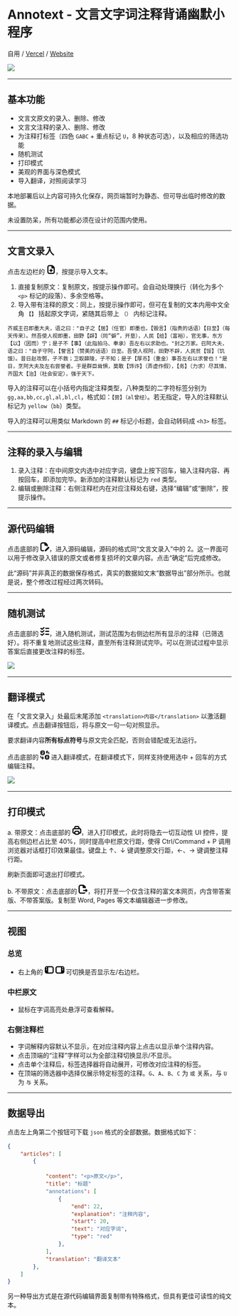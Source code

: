 # Annotext - 文言文字词注释背诵幽默小程序

自用 / [Vercel](annotext.vercel.app) / [Website](anno.afobject.xyz)

![](https://p.ipic.vip/rfbfk3.png)

---

## 基本功能

- 文言文原文的录入、删除、修改
- 文言文注释的录入、删除、修改
- 为注释打标签（四色 `GABC` + 重点标记 `U`，8 种状态可选），以及相应的筛选功能
- 随机测试
- 打印模式
- 美观的界面与深色模式
- 导入翻译，对照阅读学习

本地部署后以上内容可持久化保存，网页端暂时为静态、但可导出临时修改的数据。

未设置防呆，所有功能都必须在设计的范围内使用。

----

## 文言文录入

点击左边栏的 <img src="static/img/add-document.svg" alt="drawing" width="20"/>，按提示导入文本。

1. 直接复制原文：复制原文，按提示操作即可。会自动处理换行（转化为多个 `<p>` 标记的段落）、多余空格等。
2. 导入带有注释的原文：同上，按提示操作即可，但可在复制的文本内用中文全角 `【】` 括起原文字词，紧随其后带上 `（）` 内标记注释。

```
齐威王召即墨大夫，语之曰："自子之【居】（任官）即墨也，【毁言】（指责的话语）【日至】（每天传来）。然吾使人视即墨，田野【辟】（同“僻”，开垦），人民【给】（富裕），官无事，东方【以】（因而）宁；是子不【事】（此指拍马、奉承）吾左右以求助也。"封之万家。召阿大夫，语之曰："自子守阿，【誉言】（赞美的话语）日至。吾使人视阿，田野不辟，人民贫【馁】（饥饿）。昔日赵攻鄄，子不救；卫取薛陵，子不知；是子【厚币】（重金）事吾左右以求誉也！"是日，烹阿大夫及左右尝誉者。于是群臣耸惧，莫敢【饰诈】（弄虚作假），【务】（力求）尽其情，齐国大【治】（社会安定），强于天下。
```

导入的注释可以在小括号内指定注释类型，八种类型的二字符标签分别为 `gg,aa,bb,cc,gl,al,bl,cl`，格式如：`【尝】（al曾经）`。若无指定，导入的注释默认标记为 `yellow`（`bb`）类型。

导入的注释可以用类似 Markdown 的 `##` 标记小标题，会自动转码成 `<h3>` 标签。

----

## 注释的录入与编辑

1. 录入注释：在中间原文内选中对应字词，键盘上按下回车，输入注释内容、再按回车，即添加完毕。新添加的注释默认标记为 `red` 类型。
2. 编辑或删除注释：右侧注释栏内在对应注释处右键，选择“编辑”或“删除”，按提示操作。

----

## 源代码编辑

点击底部的 <img src="static/img/file-edit.svg" alt="drawing" width="20"/>，进入源码编辑，源码的格式同“文言文录入”中的 2。这一界面可以用于修改录入错误的原文或者修复损坏的文章内容。点击“确定”后完成修改。

此“源码”并非真正的数据保存格式，真实的数据如文末“数据导出”部分所示。也就是说，整个修改过程经过两次转码。

----

## 随机测试

点击底部的 <img src="static/img/list-check.svg" alt="drawing" width="20"/>，进入随机测试，测试范围为右侧边栏所有显示的注释（已筛选好）。将不重复地测试这些注释，直至所有注释测试完毕。可以在测试过程中显示答案后直接更改注释的标签。

![](https://p.ipic.vip/qzwzel.png)

----

## 翻译模式

在「文言文录入」处最后末尾添加 `<translation>内容</translation>` 以激活翻译模式。点击翻译按钮后，将与原文一句一句对照显示。

要求翻译内容**所有标点符号**与原文完全匹配，否则会错配或无法运行。

点击底部的 <img src="static/img/language-exchange.svg" alt="drawing" width="20"/> 进入翻译模式，在翻译模式下，同样支持使用选中 + 回车的方式编辑注释。

![](https://p.ipic.vip/ouunnc.png)

----

## 打印模式

a. 带原文：点击底部的 <img src="static/img/print.svg" alt="drawing" width="20"/>，进入打印模式，此时将隐去一切互动性 UI 控件，提高右侧边栏占比至 40%，同时提高中栏原文行距，使得 Ctrl/Command + P 调用浏览器对话框打印效果最佳。键盘上 ↑、↓ 键调整原文行距，←、→ 键调整注释行距。

刷新页面即可退出打印模式。

b. 不带原文：点击底部的 <img src="static/img/file-export.svg" alt="drawing" width="20"/>，将打开至一个仅含注释的富文本网页，内含带答案版、不带答案版。复制至 Word, Pages 等文本编辑器进一步修改。

----

## 视图

### 总览

- 右上角的 <img src="static/img/sidebar.svg" alt="drawing" width="20"/> <img src="static/img/sidebar-flip.svg" alt="drawing" width="20"/> 可切换是否显示左/右边栏。

### 中栏原文

- 鼠标在字词高亮处悬浮可查看解释。

### 右侧注释栏

- 字词解释内容默认不显示，在对应注释内容上点击以显示单个注释内容。
- 点击顶端的“注释”字样可以为全部注释切换显示/不显示。
- 点击单个注释后，标签选择器将自动展开，可修改对应注释的标签。
- 在顶端的筛选器中选择仅展示特定标签的注释。`G`、`A`、`B`、`C` 为 `或` 关系，与 `U` 为 `与` 关系。

----

## 数据导出

点击左上角第二个按钮可下载 `json` 格式的全部数据。数据格式如下：

```json
{
    "articles": [
        {

            "content": "<p>原文</p>",
            "title": "标题"
            "annotations": [
                {
                    "end": 22,
                    "explanation": "注释内容",
                    "start": 20,
                    "text": "对应字词",
                    "type": "red"
                },
            ],
            "translation": "翻译文本"
        },
    ]
}
```

另一种导出方式是在源代码编辑界面复制带有特殊格式，但具有更佳可读性的纯文本。